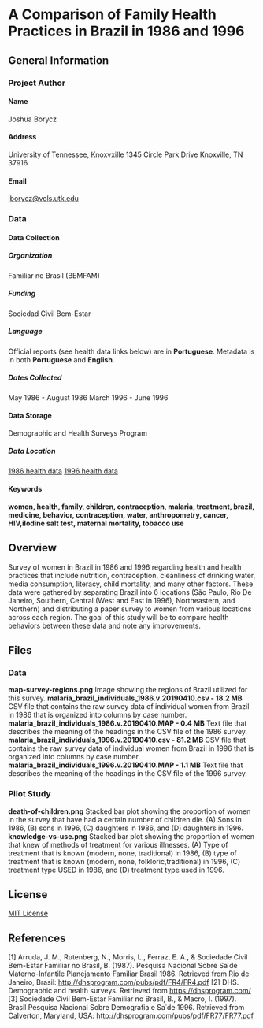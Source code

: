 # A Comparison of Family Health Practices in Brazil in 1986 and 1996
## General Information
### Project Author
#### Name
Joshua Borycz
#### Address
University of Tennessee, Knoxvxille
1345 Circle Park Drive
Knoxville, TN 37916
#### Email
jborycz@vols.utk.edu

### Data
#### Data Collection
##### Organization
Familiar no Brasil (BEMFAM)
##### Funding
Sociedad Civil Bem-Estar 
##### Language
Official reports (see health data links below) are in **Portuguese**. Metadata is in both **Portuguese** and **English**.
##### Dates Collected
May 1986 - August 1986
March 1996 - June 1996
#### Data Storage
Demographic and Health Surveys Program
##### Data Location
[1986 health data](https://dhsprogram.com/what-we-do/survey/survey-display-2.cfm)
[1996 health data](https://dhsprogram.com/what-we-do/survey/survey-display-85.cfm)
#### Keywords
**women, health, family, children, contraception, malaria, treatment, brazil, medicine, behavior, contraception, water, anthropometry, cancer, HIV,iIodine salt test, maternal mortality, tobacco use**

## Overview
Survey of women in Brazil in 1986 and 1996 regarding health and health practices that include nutrition, contraception, cleanliness of drinking water, media consumption, literacy, child mortality, and many other factors. These data were gathered by separating Brazil into 6 locations (São Paulo, Rio De Janeiro, Southern, Central (West and East in 1996), Northeastern, and Northern) and distributing a paper survey to women from various locations across each region. The goal of this study will be to compare health behaviors between these data and note any improvements. 

## Files
### Data
**map-survey-regions.png** 
Image showing the regions of Brazil utilized for this survey.
**malaria_brazil_individuals_1986.v.20190410.csv - 18.2 MB**
CSV file that contains the raw survey data of individual women from Brazil in 1986 that is organized into columns by case number. 
**malaria_brazil_individuals_1986.v.20190410.MAP - 0.4 MB**
Text file that describes the meaning of the headings in the CSV file of the 1986 survey.
**malaria_brazil_individuals_1996.v.20190410.csv - 81.2 MB**
CSV file that contains the raw survey data of individual women from Brazil in 1996 that is organized into columns by case number. 
**malaria_brazil_individuals_1996.v.20190410.MAP - 1.1 MB**
Text file that describes the meaning of the headings in the CSV file of the 1996 survey.
### Pilot Study
**death-of-children.png**
Stacked bar plot showing the proportion of women in the survey that have had a certain number of children die. (A) Sons in 1986, (B) sons in 1996, (C) daughters in 1986, and (D) daughters in 1996.
**knowledge-vs-use.png**
Stacked bar plot showing the proportion of women that knew of methods of treatment for various illnesses. (A) Type of treatment that is known (modern, none, traditional) in 1986, (B) type of treatment that is known (modern, none, folkloric,traditional) in 1996, (C) treatment type USED in 1986, and (D) treatment type used in 1996.

## License
[MIT License](https://opensource.org/licenses/MIT)

## References
[1] Arruda, J. M., Rutenberg, N., Morris, L., Ferraz, E. A., & Sociedade Civil Bem-Estar Familiar no Brasil, B. (1987). Pesquisa Nacional Sobre Sa˙de Materno-Infantile Planejamento Familiar Brasil 1986. Retrieved from Rio de Janeiro, Brasil: http://dhsprogram.com/pubs/pdf/FR4/FR4.pdf
[2] DHS. Demographic and health surveys. Retrieved from https://dhsprogram.com/
[3] Sociedade Civil Bem-Estar Familiar no Brasil, B., & Macro, I. (1997). Brasil Pesquisa Nacional Sobre Demografia e Sa˙de 1996. Retrieved from Calverton, Maryland, USA: http://dhsprogram.com/pubs/pdf/FR77/FR77.pdf

